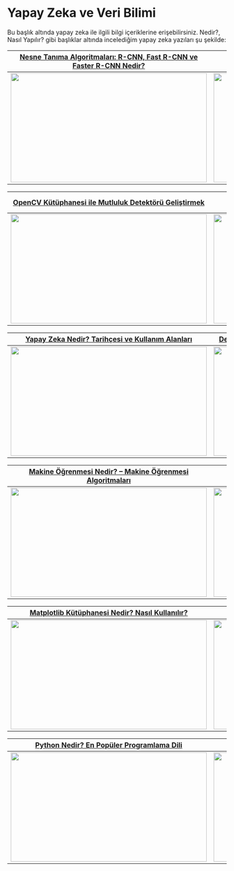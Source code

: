 # Yapay Zeka ve Veri Bilimi
Bu başlık altında yapay zeka ile ilgili bilgi içeriklerine erişebilirsiniz. Nedir?, Nasıl Yapılır? gibi başlıklar altında incelediğim yapay zeka yazıları şu şekilde:

[Nesne Tanıma Algoritmaları: R-CNN, Fast R-CNN ve Faster R-CNN Nedir?](https://teknoloji.org/nesne-tanima-algoritmalari-r-cnn-fast-r-cnn-ve-faster-r-cnn-nedir/) |  [CNN (Convolutional Neural Networks) Nedir?](https://teknoloji.org/cnn-convolutional-neural-networks-nedir/)
:-------------------------:|:-------------------------:
<img src="https://teknoloji.org/wp-content/uploads/2020/12/bilgisayarli-gormede-daha-derin-sinir-aglari.png.webp" width="450" height="250"> |  <img src="https://teknoloji.org/wp-content/uploads/2020/10/cnn-nedir.png.webp" width="450" height="250">


[OpenCV Kütüphanesi ile Mutluluk Detektörü Geliştirmek](https://teknoloji.org/opencv-kutuphanesi-ile-mutluluk-detektoru-gelistirmek/) |  [Keras Kütüphanesi Nedir? Derin Öğrenme Modeli Oluşturmak](https://teknoloji.org/keras-kutuphanesi-nedir-derin-ogrenme-modeli-olusturma/)
:-------------------------:|:-------------------------:
<img src="https://teknoloji.org/wp-content/uploads/2020/09/opencv-ile-mutluluk-detektoru.jpg.webp" width="450" height="250"> |  <img src="https://teknoloji.org/wp-content/uploads/2020/09/keras-kutuphanesi-nedir.jpg.webp" width="450" height="250">


[Yapay Zeka Nedir? Tarihçesi ve Kullanım Alanları](https://teknoloji.org/yapay-zeka-nedir-tarihcesi-ve-kullanim-alanlari/) |  [Derin Öğrenme Nedir? Yapay Sinir Ağları Ne İşe Yarar?](https://teknoloji.org/derin-ogrenme-nedir-yapay-sinir-aglari-ne-ise-yarar/)
:-------------------------:|:-------------------------:
<img src="https://teknoloji.org/wp-content/uploads/2020/08/yapay-zeka-nedir.jpg.webp" width="450" height="250"> |  <img src="https://teknoloji.org/wp-content/uploads/2020/08/derin-ogrenme-nedir.jpg.webp" width="450" height="250">


[Makine Öğrenmesi Nedir? – Makine Öğrenmesi Algoritmaları](https://teknoloji.org/makine-ogrenmesi-nedir-makine-ogrenmesi-algoritmalari/) |  [Seaborn Kütüphanesi Nedir? Nasıl Kullanılır?](https://teknoloji.org/seaborn-kutuphanesi-nedir-nasil-kullanilir/)
:-------------------------:|:-------------------------:
<img src="https://teknoloji.org/wp-content/uploads/2020/08/makine-ogrenmesi-nedir.jpg.webp" width="450" height="250"> |  <img src="https://teknoloji.org/wp-content/uploads/2020/07/seaborn-1.jpg.webp" width="450" height="250">


[Matplotlib Kütüphanesi Nedir? Nasıl Kullanılır?](https://teknoloji.org/matplotlib-kutuphanesi-nedir-nasil-kullanilir/) |  [Numpy Kütüphanesi Nedir? Nasıl Kullanılır?](https://teknoloji.org/numpy-kutuphanesi-nedir-nasil-kullanilir/)
:-------------------------:|:-------------------------:
<img src="https://teknoloji.org/wp-content/uploads/2020/06/matplotlib.jpg.webp" width="450" height="250"> |  <img src="https://teknoloji.org/wp-content/uploads/2020/06/numpy.png.webp" width="450" height="250">

[Python Nedir? En Popüler Programlama Dili](https://teknoloji.org/python-nedir/) |  [Selenium Kütüphanesi Nedir? Nasıl Kullanılır?](https://teknoloji.org/selenium-kutuphanesi-nedir-nasil-kullanilir/)
:-------------------------:|:-------------------------:
<img src="https://teknoloji.org/wp-content/uploads/2020/06/python.jpg.webp" width="450" height="250"> |  <img src="https://teknoloji.org/wp-content/uploads/2020/09/selenium-nedir.png.webp" width="450" height="250">
